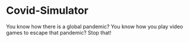 # Covid-Simulator
You know how there is a global pandemic? You know how you play video games to escape that pandemic? Stop that!
